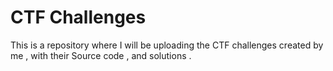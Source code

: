 # CTF Challenges 

This is a repository where I will be uploading the CTF challenges created by me , with their Source code , and solutions . 
